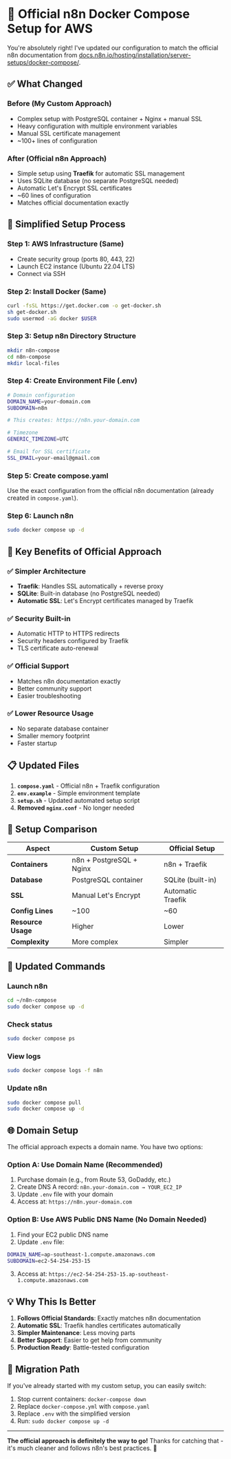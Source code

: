 # 🎯 Official n8n Docker Compose Setup for AWS

You're absolutely right! I've updated our configuration to match the official n8n documentation from [docs.n8n.io/hosting/installation/server-setups/docker-compose/](https://docs.n8n.io/hosting/installation/server-setups/docker-compose/).

## ✅ What Changed

### Before (My Custom Approach)

- Complex setup with PostgreSQL container + Nginx + manual SSL
- Heavy configuration with multiple environment variables
- Manual SSL certificate management
- ~100+ lines of configuration

### After (Official n8n Approach)

- Simple setup using **Traefik** for automatic SSL management
- Uses SQLite database (no separate PostgreSQL needed)
- Automatic Let's Encrypt SSL certificates
- ~60 lines of configuration
- Matches official documentation exactly

## 🚀 Simplified Setup Process

### Step 1: AWS Infrastructure (Same)

- Create security group (ports 80, 443, 22)
- Launch EC2 instance (Ubuntu 22.04 LTS)
- Connect via SSH

### Step 2: Install Docker (Same)

```bash
curl -fsSL https://get.docker.com -o get-docker.sh
sh get-docker.sh
sudo usermod -aG docker $USER
```

### Step 3: Setup n8n Directory Structure

```bash
mkdir n8n-compose
cd n8n-compose
mkdir local-files
```

### Step 4: Create Environment File (.env)

```bash
# Domain configuration
DOMAIN_NAME=your-domain.com
SUBDOMAIN=n8n

# This creates: https://n8n.your-domain.com

# Timezone
GENERIC_TIMEZONE=UTC

# Email for SSL certificate
SSL_EMAIL=your-email@gmail.com
```

### Step 5: Create compose.yaml

Use the exact configuration from the official n8n documentation (already created in `compose.yaml`).

### Step 6: Launch n8n

```bash
sudo docker compose up -d
```

## 🎯 Key Benefits of Official Approach

### ✅ **Simpler Architecture**

- **Traefik**: Handles SSL automatically + reverse proxy
- **SQLite**: Built-in database (no PostgreSQL needed)
- **Automatic SSL**: Let's Encrypt certificates managed by Traefik

### ✅ **Security Built-in**

- Automatic HTTP to HTTPS redirects
- Security headers configured by Traefik
- TLS certificate auto-renewal

### ✅ **Official Support**

- Matches n8n documentation exactly
- Better community support
- Easier troubleshooting

### ✅ **Lower Resource Usage**

- No separate database container
- Smaller memory footprint
- Faster startup

## 📋 Updated Files

1. **`compose.yaml`** - Official n8n + Traefik configuration
2. **`env.example`** - Simple environment template
3. **`setup.sh`** - Updated automated setup script
4. **Removed `nginx.conf`** - No longer needed

## 🎯 Setup Comparison

| Aspect             | Custom Setup             | Official Setup    |
| ------------------ | ------------------------ | ----------------- |
| **Containers**     | n8n + PostgreSQL + Nginx | n8n + Traefik     |
| **Database**       | PostgreSQL container     | SQLite (built-in) |
| **SSL**            | Manual Let's Encrypt     | Automatic Traefik |
| **Config Lines**   | ~100                     | ~60               |
| **Resource Usage** | Higher                   | Lower             |
| **Complexity**     | More complex             | Simpler           |

## 🔧 Updated Commands

### Launch n8n

```bash
cd ~/n8n-compose
sudo docker compose up -d
```

### Check status

```bash
sudo docker compose ps
```

### View logs

```bash
sudo docker compose logs -f n8n
```

### Update n8n

```bash
sudo docker compose pull
sudo docker compose up -d
```

## 🌐 Domain Setup

The official approach expects a domain name. You have two options:

### Option A: Use Domain Name (Recommended)

1. Purchase domain (e.g., from Route 53, GoDaddy, etc.)
2. Create DNS A record: `n8n.your-domain.com → YOUR_EC2_IP`
3. Update `.env` file with your domain
4. Access at: `https://n8n.your-domain.com`

### Option B: Use AWS Public DNS Name (No Domain Needed)

1. Find your EC2 public DNS name
2. Update `.env` file:

```bash
DOMAIN_NAME=ap-southeast-1.compute.amazonaws.com
SUBDOMAIN=ec2-54-254-253-15
```

3. Access at: `https://ec2-54-254-253-15.ap-southeast-1.compute.amazonaws.com`

## 💡 Why This Is Better

1. **Follows Official Standards**: Exactly matches n8n documentation
2. **Automatic SSL**: Traefik handles certificates automatically
3. **Simpler Maintenance**: Less moving parts
4. **Better Support**: Easier to get help from community
5. **Production Ready**: Battle-tested configuration

## 🔄 Migration Path

If you've already started with my custom setup, you can easily switch:

1. Stop current containers: `docker-compose down`
2. Replace `docker-compose.yml` with `compose.yaml`
3. Replace `.env` with the simplified version
4. Run: `sudo docker compose up -d`

---

**The official approach is definitely the way to go!** Thanks for catching that - it's much cleaner and follows n8n's best practices. 🎉

